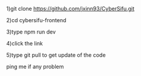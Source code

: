 1)git clone https://github.com/jxinn93/CyberSifu.git

2)cd cybersifu-frontend

3)type npm run dev

4)click the link

5)type git pull to get update of the code
   
ping me if any problem

